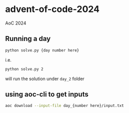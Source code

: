 # advent-of-code-2024
AoC 2024

## Running a day
```bash
python solve.py {day number here}
```

i.e.
```bash
python solve.py 2
```
will run the solution under `day_2` folder

## using aoc-cli to get inputs
```bash
aoc download --input-file day_{number here}/input.txt
```
